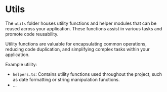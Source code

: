 # Utils

The `utils` folder houses utility functions and helper modules that can be reused across your application. These functions assist in various tasks and promote code reusability.

Utility functions are valuable for encapsulating common operations, reducing code duplication, and simplifying complex tasks within your application.

Example utility:

- `helpers.ts`: Contains utility functions used throughout the project, such as date formatting or string manipulation functions.
- ...
